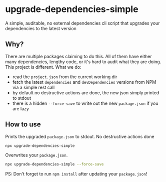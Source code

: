 # upgrade-dependencies-simple
A simple, auditable, no external dependencies cli script that upgrades your dependencies to the latest version

## Why?
There are multiple packages claiming to do this. All of them have either many dependencies, lengthy code, or it's hard to audit what they are doing.
This project is different. What we do:
 - read the `project.json` from the current working dir
 - fetch the latest `dependencies` and `devDependencies` versions from NPM via a simple rest call
 - by default no destructive actions are done, the new json simply printed to stdout
 - there is a hidden `--force-save` to write out the new `package.json` if you are lazy

## How to use

Prints the upgraded `package.json` to stdout. No destructive actions done
```bash
npx upgrade-dependencies-simple
```

Overwrites your `package.json`.
```bash
npx upgrade-dependencies-simple --force-save
```

PS: Don't forget to run `npm install` after updating your `package.json`!
